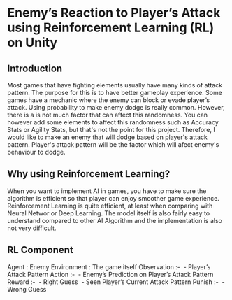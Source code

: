 # Enemy’s Reaction to Player’s Attack using Reinforcement Learning (RL) on Unity

## Introduction
Most games that have fighting elements usually have many kinds of attack pattern. The purpose for this is to have better gameplay experience. Some games have a mechanic where the enemy can block or evade player’s attack.
Using probability to make enemy dodge is really common. However, there is a is not much factor that can affect this randomness. You can however add some elements to affect this randomness such as Accuracy Stats or Agility Stats, but that's not the point for this project. Therefore, I would like to make an enemy that will dodge based on player's attack pattern. Player's attack pattern will be the factor which will afect enemy's behaviour to dodge.

## Why using Reinforcement Learning?
When you want to implement AI in games, you have to make sure the algorithm is efficient so that player can enjoy smoother game experience. Reinforcement Learning is quite efficient, at least when comparing with Neural Networ or Deep Learning. The model itself is also fairly easy to understand compared to other AI Algorithm and the implementation is also not very difficult.

## RL Component
Agent&nbsp;: Enemy
Environment&nbsp;: The game itself
Observation&nbsp;:-
&nbsp;- Player’s Attack Pattern
Action&nbsp;:-
&nbsp;- Enemy’s Prediction on Player’s Attack Pattern
Reward&nbsp;:-
&nbsp;- Right Guess
&nbsp;- Seen Player’s Current Attack Pattern
Punish&nbsp;:-
&nbsp;- Wrong Guess

